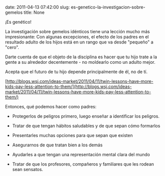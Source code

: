 date: 2011-04-13 07:42:00
slug: es-genetico-la-investigacion-sobre-gemelos
title: None

¡Es genético!

La investigación sobre gemelos idénticos tiene una lección mucho más impresionante: Con algunas excepciones, el efecto de los padres en el resultado adulto de los hijos está en un rango que va desde "pequeño" a "cero".

Darte cuenta de que el objeto de la disciplina es hacer que tu hijo trate a la gente a su alrededor decentemente - no moldearlo como un adulto mejor.

Acepta que el futuro de tu hijo depende principalmente de él, no de tí.

[http://blogs.wsj.com/ideas-market/2011/04/11/twin-lessons-have-more-kids-pay-less-attention-to-them/](http://blogs.wsj.com/ideas-market/2011/04/11/twin-lessons-have-more-kids-pay-less-attention-to-them/)

Entonces, qué podemos hacer como padres:

  * Protegerlos de peligros primero, luego enseñar a identificar los peligros.

  * Tratar de que tengan hábitos saludables y de que sepan cómo formarlos

  * Presentarles muchas opciones para que sepan que existen

  * Asegurarnos de que tratan bien a los demás

  * Ayudarles a que tengan una representación mental clara del mundo

  * Tratar de que los profesores, compañeros y familiares que les rodean sean sensatos.


